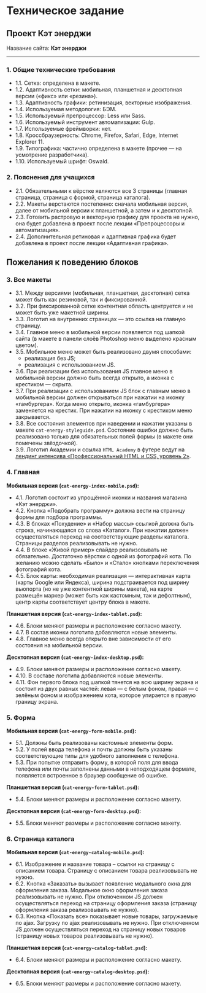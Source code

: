 # Техническое задание

## Проект Кэт энерджи

Название сайта: **Кэт энерджи**

---

### 1. Общие технические требования

- 1.1. Сетка: определена в макете.
- 1.2. Адаптивность сетки: мобильная, планшетная и десктопная версии («фикс» или «резина»).
- 1.3. Адаптивность графики: ретинизация, векторные изображения.
- 1.4. Используемая методология: БЭМ.
- 1.5. Используемый препроцессор: Less или Sass.
- 1.6. Используемый инструмент автоматизации: Gulp.
- 1.7. Используемые фреймворки: нет.
- 1.8. Кроссбраузерность: Chrome, Firefox, Safari, Edge, Internet Explorer 11.
- 1.9. Типографика: частично определена в макете (прочее — на усмотрение разработчика).
- 1.10. Используемый шрифт: Oswald.

### 2. Пояснения для учащихся

- 2.1. Обязательными к вёрстке являются все 3 страницы (главная страница, страница с формой, страница каталога).
- 2.2. Макеты верстаются постепенно: сначала мобильная версия, далее от мобильной версии к планшетной, а затем и к десктопной.
- 2.3. Готовить растровую и векторную графику для проекта не нужно, она будет добавлена в проект после лекции «Препроцессоры и автоматизация».
- 2.4. Дополнительная ретиновая и адаптивная графика будет добавлена в проект после лекции «Адаптивная графика».

## Пожелания к поведению блоков

### 3. Все макеты

- 3.1. Между версиями (мобильная, планшетная, десктопная) сетка может быть как резиновой, так и фиксированной.
- 3.2. При фиксированной сетке контентная область центруется и не может быть уже макетной ширины.
- 3.3. Логотип на внутренних страницах — это ссылка на главную страницу.
- 3.4. Главное меню в мобильной версии появляется под шапкой сайта (в макете в панели слоёв Photoshop меню выделено красным цветом).
- 3.5. Мобильное меню может быть реализовано двумя способами:
  - реализация без JS;
  - реализация с использованием JS.
- 3.6. При реализации без использования JS главное меню в мобильной версии должно быть всегда открыто, а иконка с крестиком — скрыта.
- 3.7. При реализации с использованием JS блок с главным меню в мобильной версии должен открываться при нажатии на иконку «гамбургера». Когда меню открыто, иконка «гамбургера» заменяется на крестик. При нажатии на иконку с крестиком меню закрывается.
- 3.8. Все состояния элементов при наведении и нажатии указаны в макете `cat-energy-styleguide.psd`. Состояние ошибки должно быть реализовано только для обязательных полей формы (в макете они помечены звёздочкой).
- 3.9. Логотип Академии и ссылка `HTML Academy` в футере ведут на [лендинг интенсива «Профессиональный HTML и CSS, уровень 2»](https://htmlacademy.ru/intensive/adaptive).

### 4. Главная

**Мобильная версия (`cat-energy-index-mobile.psd`):**

- 4.1. Логотип состоит из упрощённой иконки и названия магазина «Кэт энерджи».
- 4.2. Кнопка «Подобрать программу» должна вести на страницу формы для подбора программы.
- 4.3. В блоках «Похудение» и «Набор массы» ссылкой должна быть строка, начинающаяся со слова «Каталог». При нажатии должен осуществляться переход на соответствующие разделы каталога. Страницы разделов реализовывать не нужно.
- 4.4. В блоке «Живой пример» слайдер реализовывать не обязательно. Достаточно вёрстки с одной из фотографий кота. По желанию можно сделать «Было» и «Стало» кнопками переключения фотографий кота.
- 4.5. Блок карты: необходимая реализация — интерактивная карта (карты Google или Яндекса), ширина подстраивается под ширину вьюпорта (но не уже контентной ширины макета), на карте размещён маркер (может быть как кастомным, так и дефолтным), центр карты соответствует центру блока в макете.

**Планшетная версия (`cat-energy-index-tablet.psd`):**

- 4.6. Блоки меняют размеры и расположение согласно макету.
- 4.7. В состав иконки логотипа добавляются новые элементы.
- 4.8. Главное меню всегда открыто вне зависимости от его состояния на мобильной версии.

**Десктопная версия (`cat-energy-index-desktop.psd`):**

- 4.9. Блоки меняют размеры и расположение согласно макету.
- 4.10. В составе логотипа добавляются новые элементы.
- 4.11. Фон первого блока под шапкой тянется на всю ширину экрана и состоит из двух равных частей: левая — с белым фоном, правая — с зелёным фоном и изображением кота, которое упирается в правую границу экрана.

### 5. Форма

**Мобильная версия (`cat-energy-form-mobile.psd`):**

- 5.1. Должны быть реализованы кастомные элементы форм.
- 5.2. У полей ввода телефона и почты должны быть указаны соответствующие типы для удобного заполнения с телефона.
- 5.3. При попытке отправить форму, в которой поля для ввода телефона или почты заполнены данными в неподходящем формате, появляется встроенное в браузер сообщение об ошибке.

**Планшетная версия (`cat-energy-form-tablet.psd`):**

- 5.4. Блоки меняют размеры и расположение согласно макету.

**Десктопная версия (`cat-energy-form-desktop.psd`):**

- 5.5. Блоки меняют размеры и расположение согласно макету.

### 6. Страница каталога

**Мобильная версия (`cat-energy-catalog-mobile.psd`):**

- 6.1. Изображение и название товара – ссылки на страницу с описанием товара. Страницу с описанием товара реализовывать не нужно.
- 6.2. Кнопка «Заказать» вызывает появление модального окна для оформления заказа. Модальное окно оформления заказа реализовывать не нужно. При отключенном JS должен осуществляться переход на страницу оформления заказа (страницу оформления заказа реализовывать не нужно).
- 6.3. Кнопка «Показать все» показывает новые товары, загружаемые по ajax. Загрузку по ajax реализовывать не нужно. При отключенном JS должен осуществляться переход на страницу новых товаров (страницу новых товаров реализовывать не нужно).

**Планшетная версия (`cat-energy-catalog-tablet.psd`):**

- 6.4. Блоки меняют размеры и расположение согласно макету.

**Десктопная версия (`cat-energy-catalog-desktop.psd`):**

- 6.5. Блоки меняют размеры и расположение согласно макету.
